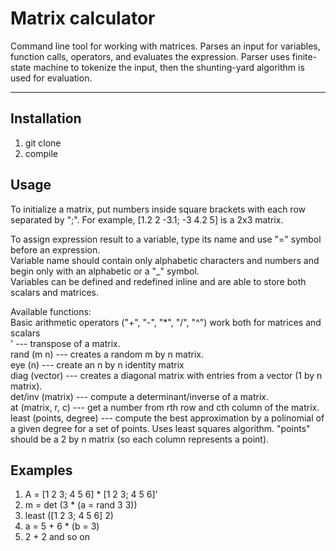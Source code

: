 # Matrix calculator

Command line tool for working with matrices. Parses an input for variables, function calls, operators, and evaluates the expression. 
Parser uses finite-state machine to tokenize the input, then the shunting-yard algorithm is used for evaluation.

***
## Installation

1) git clone
2) compile

## Usage

To initialize a matrix, put numbers inside square brackets with each row separated by ";". For example, [1.2 2 -3.1; -3 4.2 5] is a 2x3 matrix.

To assign expression result to a variable, type its name and use "=" symbol before an expression.  
Variable name should contain only alphabetic characters and numbers and begin only with an alphabetic or a "_" symbol.   
Variables can be defined and redefined inline and are able to store both scalars and matrices.  

Available functions:  
Basic arithmetic operators ("+", "-", "*", "/", "^") work both for matrices and scalars  
' --- transpose of a matrix.  
rand (m n) --- creates a random m by n matrix.  
eye (n) --- create an n by n identity matrix  
diag (vector) --- creates a diagonal matrix with entries from a vector (1 by n matrix).  
det/inv (matrix) --- compute a determinant/inverse of a matrix.   
at (matrix, r, c) --- get a number from rth row and cth column of the matrix.  
least (points, degree) --- compute the best approximation by a polinomial of a given degree for a set of points. Uses least squares algorithm. "points" should be a 2 by n matrix (so each column represents a point).  

## Examples

1) A = [1 2 3; 4 5 6] * [1 2 3; 4 5 6]'
2) m = det (3 * (a = rand 3 3))
3) least ([1 2 3; 4 5 6] 2)
4) a = 5 + 6 * (b = 3)
5) 2 + 2
and so on
